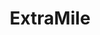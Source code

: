 ---
title: "ExtraMile"
url: /beaverton/extramile-southwest-cedar-hills-boulevard/
shop: Lebensmittel
---